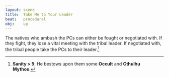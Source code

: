 ```yaml
---
layout: scene
title:  Take Me to Your Leader
beat:   procedural
obj:    up
---
```


The natives who ambush the PCs can either be fought or negotiated with.
If they fight, they lose a vital meeting with the tribal leader.
If negotiated with, the tribal people take the PCs to their leader.[^0]


[^0]: **Sanity > 5**: He bestows upon them some **Occult** and **Cthulhu Mythos**.












